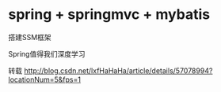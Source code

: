 # spring + springmvc + mybatis

搭建SSM框架

Spring值得我们深度学习

转载
http://blog.csdn.net/lxfHaHaHa/article/details/57078994?locationNum=5&fps=1
